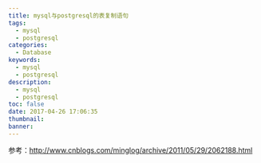 ```yaml
---
title: mysql与postgresql的表复制语句
tags:
  - mysql
  - postgresql
categories:
  - Database
keywords:
  - mysql
  - postgresql
description:
  - mysql
  - postgresql
toc: false
date: 2017-04-26 17:06:35
thumbnail:
banner:
---
```

参考：http://www.cnblogs.com/minglog/archive/2011/05/29/2062188.html